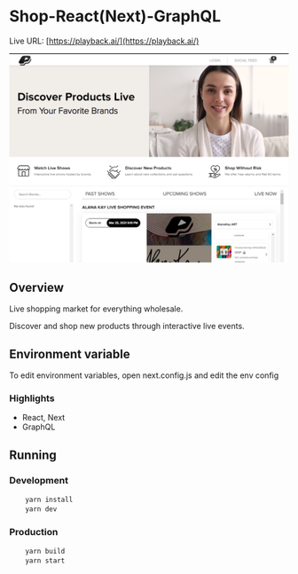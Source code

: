 # Shop-React(Next)-GraphQL
Live URL: [https://playback.ai/](https://playback.ai/)

![homepage](./public/images/react.png)

## Overview
Live shopping market for everything wholesale.

Discover and shop new products through interactive live events.

## Environment variable
To edit environment variables, open next.config.js and edit the env config
### Highlights
- React, Next
- GraphQL

## Running
### Development
```bash
    yarn install
    yarn dev
```

### Production
```bash
    yarn build
    yarn start
```

